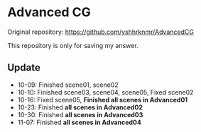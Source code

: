 # Advanced CG

Original repository: https://github.com/yshhrknmr/AdvancedCG

This repository is only for saving my answer. 

## Update

- 10-09: Finished scene01, scene02
- 10-10: Finished scene03, scene04, scene05, Fixed scene02
- 10-16: Fixed scene05, **Finished all scenes in Advanced01**
- 10-23: Finished **all scenes in Advanced02**
- 10-30: Finished **all scenes in Advanced03**
- 11-07: Finished **all scenes in Advanced04**